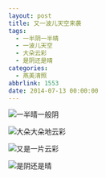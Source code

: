 ```yaml
---
layout: post
title: 又一波儿天空来袭
tags:
  - 一半阴一半晴
  - 一波儿天空
  - 大朵云彩
  - 是阴还是晴
categories:
  - 燕美清照
abbrlink: 1553
date: 2014-07-13 00:00:00
---
```


<!-- build time:Sat Jun 23 2018 12:05:16 GMT+0800 (中国标准时间) -->

![一半晴一般阴](http://ww3.sinaimg.cn/large/4eed32f2jw1eib728j56vj21kw16oq92.jpg "一半晴一般阴")

![大朵大朵地云彩](http://ww3.sinaimg.cn/large/4eed32f2jw1eib72mmbcej21kw16odm9.jpg "大朵大朵地云彩")

![又是一片云彩](http://ww3.sinaimg.cn/large/4eed32f2jw1eib72g7gepj21kw16o7cl.jpg "又是一片云彩")

![是阴还是晴](http://ww1.sinaimg.cn/large/4eed32f2jw1eib72spbhtj21kw16o44d.jpg "是阴还是晴")
<!-- rebuild by neat -->